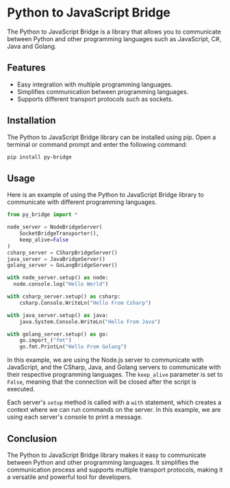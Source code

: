 # Python to JavaScript Bridge

The Python to JavaScript Bridge is a library that allows you to communicate between Python and other programming languages such as JavaScript, C#, Java and Golang. 

## Features

- Easy integration with multiple programming languages.
- Simplifies communication between programming languages.
- Supports different transport protocols such as sockets.

## Installation

The Python to JavaScript Bridge library can be installed using pip. Open a terminal or command prompt and enter the following command:

```bash
pip install py-bridge
```

## Usage

Here is an example of using the Python to JavaScript Bridge library to communicate with different programming languages.

```python
from py_bridge import *

node_server = NodeBridgeServer(
    SocketBridgeTransporter(),
    keep_alive=False
)
csharp_server = CSharpBridgeServer()
java_server = JavaBridgeServer()
golang_server = GoLangBridgeServer()

with node_server.setup() as node:
  node.console.log("Hello World")

with csharp_server.setup() as csharp:
    csharp.Console.WriteLn("Hello From Csharp")

with java_server.setup() as java:
    java.System.Console.WriteLn("Hello From Java")

with golang_server.setup() as go:
    go.import_("fmt")
    go.fmt.PrintLn("Hello From Golang")
```

In this example, we are using the Node.js server to communicate with JavaScript, and the CSharp, Java, and Golang servers to communicate with their respective programming languages. The `keep_alive` parameter is set to `False`, meaning that the connection will be closed after the script is executed.

Each server's `setup` method is called with a `with` statement, which creates a context where we can run commands on the server. In this example, we are using each server's console to print a message.

## Conclusion

The Python to JavaScript Bridge library makes it easy to communicate between Python and other programming languages. It simplifies the communication process and supports multiple transport protocols, making it a versatile and powerful tool for developers.